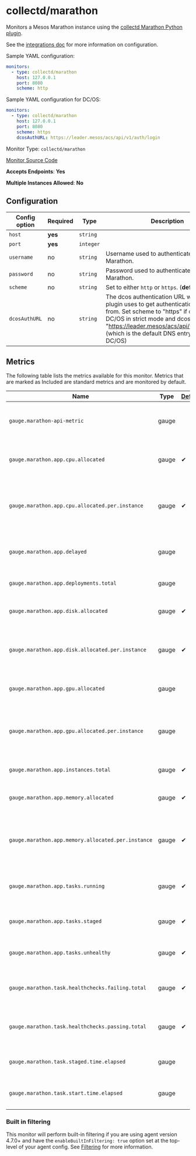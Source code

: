 <!--- GENERATED BY gomplate from scripts/docs/monitor-page.md.tmpl --->

# collectd/marathon

Monitors a Mesos Marathon instance using the
[collectd Marathon Python plugin](https://github.com/signalfx/collectd-marathon).

See the [integrations
doc](https://github.com/signalfx/integrations/tree/master/collectd-marathon)
for more information on configuration.

Sample YAML configuration:

```yaml
monitors:
  - type: collectd/marathon
    host: 127.0.0.1
    port: 8080
    scheme: http
```

Sample YAML configuration for DC/OS:

```yaml
monitors:
  - type: collectd/marathon
    host: 127.0.0.1
    port: 8080
    scheme: https
    dcosAuthURL: https://leader.mesos/acs/api/v1/auth/login
```


Monitor Type: `collectd/marathon`

[Monitor Source Code](https://github.com/signalfx/signalfx-agent/tree/master/internal/monitors/collectd/marathon)

**Accepts Endpoints**: **Yes**

**Multiple Instances Allowed**: **No**

## Configuration

| Config option | Required | Type | Description |
| --- | --- | --- | --- |
| `host` | **yes** | `string` |  |
| `port` | **yes** | `integer` |  |
| `username` | no | `string` | Username used to authenticate with Marathon. |
| `password` | no | `string` | Password used to authenticate with Marathon. |
| `scheme` | no | `string` | Set to either `http` or `https`. (**default:** `http`) |
| `dcosAuthURL` | no | `string` | The dcos authentication URL which the plugin uses to get authentication tokens from. Set scheme to "https" if operating DC/OS in strict mode and dcosAuthURL to "https://leader.mesos/acs/api/v1/auth/login" (which is the default DNS entry provided by DC/OS) |




## Metrics

The following table lists the metrics available for this monitor. Metrics that are marked as Included are standard metrics and are monitored by default.

| Name | Type | [Default](https://docs.signalfx.com/en/latest/admin-guide/usage.html#about-custom-bundled-and-high-resolution-metrics) | Description |
| ---  | ---  | ---    | ---         |
| `gauge.marathon-api-metric` | gauge |  | Metrics reported by the Marathon Metrics API |
| `gauge.marathon.app.cpu.allocated` | gauge | ✔ | Number of CPUs allocated to an application |
| `gauge.marathon.app.cpu.allocated.per.instance` | gauge | ✔ | Configured number of CPUs allocated to each application instance |
| `gauge.marathon.app.delayed` | gauge |  | Indicates if the application is delayed or not |
| `gauge.marathon.app.deployments.total` | gauge |  | Number of application deployments |
| `gauge.marathon.app.disk.allocated` | gauge | ✔ | Storage allocated to a Marathon application |
| `gauge.marathon.app.disk.allocated.per.instance` | gauge | ✔ | Configured storage allocated each to application instance |
| `gauge.marathon.app.gpu.allocated` | gauge |  | GPU Allocated to a Marathon application |
| `gauge.marathon.app.gpu.allocated.per.instance` | gauge |  | Configured number of GPUs allocated to each application instance |
| `gauge.marathon.app.instances.total` | gauge | ✔ | Number of application instances |
| `gauge.marathon.app.memory.allocated` | gauge | ✔ | Memory Allocated to a Marathon application |
| `gauge.marathon.app.memory.allocated.per.instance` | gauge | ✔ | Configured amount of memory allocated to each application instance |
| `gauge.marathon.app.tasks.running` | gauge | ✔ | Number tasks running for an application |
| `gauge.marathon.app.tasks.staged` | gauge | ✔ | Number tasks staged for an application |
| `gauge.marathon.app.tasks.unhealthy` | gauge | ✔ | Number unhealthy tasks for an application |
| `gauge.marathon.task.healthchecks.failing.total` | gauge | ✔ | The number of failing health checks for a task |
| `gauge.marathon.task.healthchecks.passing.total` | gauge | ✔ | The number of passing health checks for a task |
| `gauge.marathon.task.staged.time.elapsed` | gauge |  | The amount of time the task spent in staging |
| `gauge.marathon.task.start.time.elapsed` | gauge |  | Time elapsed since the task started |



### Built in filtering
This monitor will perform built-in filtering if you are using agent version
4.7.0+ and have the `enableBuiltInFiltering: true` option set at the top-level
of your agent config.  See
[Filtering](https://docs.signalfx.com/en/latest/integrations/agent/filtering.html)
for more information.


